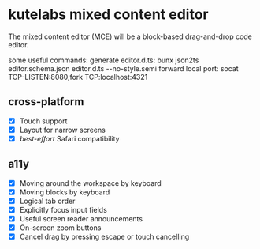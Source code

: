 # kutelabs mixed content editor

The mixed content editor (MCE) will be a block-based drag-and-drop code editor.

some useful commands:
generate editor.d.ts: bunx json2ts editor.schema.json editor.d.ts --no-style.semi
forward local port: socat TCP-LISTEN:8080,fork TCP:localhost:4321

## cross-platform

- [x] Touch support
- [x] Layout for narrow screens
- [x] *best-effort* Safari compatibility

## a11y

- [x] Moving around the workspace by keyboard
- [x] Moving blocks by keyboard
- [x] Logical tab order
- [x] Explicitly focus input fields
- [x] Useful screen reader announcements
- [x] On-screen zoom buttons
- [x] Cancel drag by pressing escape or touch cancelling
